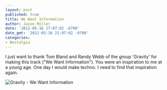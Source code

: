 ```yaml
---
layout: post
published: true
title: We Want Information
author: Jason Miller
date: '2012-05-16 17:07:02 -0700'
date_gmt: '2012-05-16 21:07:02 -0700'
categories:
- Nostalgia
---
```


I just want to thank Tom Bland and Randy Webb of the group 'Gravity' for making
this track ("We Want Information"). You were an inspiration to me at a young
age. One day I would make techno. I need to find that inspiration again.

![Gravity - We Want Information](//www.youtube.com/watch?v=8m8r8JRU4cE)
